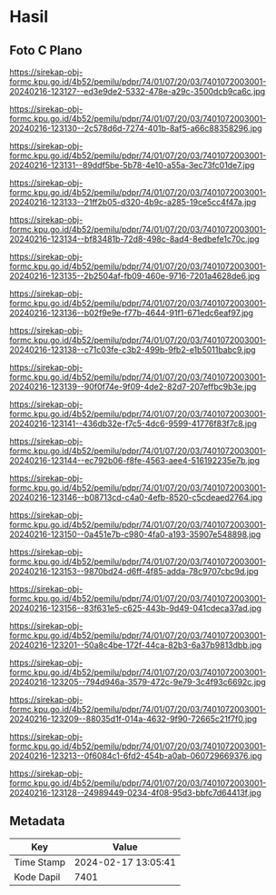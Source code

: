 # Hasil

## Foto C Plano

https://sirekap-obj-formc.kpu.go.id/4b52/pemilu/pdpr/74/01/07/20/03/7401072003001-20240216-123127--ed3e9de2-5332-478e-a29c-3500dcb9ca6c.jpg

https://sirekap-obj-formc.kpu.go.id/4b52/pemilu/pdpr/74/01/07/20/03/7401072003001-20240216-123130--2c578d6d-7274-401b-8af5-a66c88358296.jpg

https://sirekap-obj-formc.kpu.go.id/4b52/pemilu/pdpr/74/01/07/20/03/7401072003001-20240216-123131--89ddf5be-5b78-4e10-a55a-3ec73fc01de7.jpg

https://sirekap-obj-formc.kpu.go.id/4b52/pemilu/pdpr/74/01/07/20/03/7401072003001-20240216-123133--21ff2b05-d320-4b9c-a285-19ce5cc4f47a.jpg

https://sirekap-obj-formc.kpu.go.id/4b52/pemilu/pdpr/74/01/07/20/03/7401072003001-20240216-123134--bf83481b-72d8-498c-8ad4-8edbefe1c70c.jpg

https://sirekap-obj-formc.kpu.go.id/4b52/pemilu/pdpr/74/01/07/20/03/7401072003001-20240216-123135--2b2504af-fb09-460e-9716-7201a4628de6.jpg

https://sirekap-obj-formc.kpu.go.id/4b52/pemilu/pdpr/74/01/07/20/03/7401072003001-20240216-123136--b02f9e9e-f77b-4644-91f1-671edc6eaf97.jpg

https://sirekap-obj-formc.kpu.go.id/4b52/pemilu/pdpr/74/01/07/20/03/7401072003001-20240216-123138--c71c03fe-c3b2-499b-9fb2-e1b5011babc9.jpg

https://sirekap-obj-formc.kpu.go.id/4b52/pemilu/pdpr/74/01/07/20/03/7401072003001-20240216-123139--90f0f74e-9f09-4de2-82d7-207effbc9b3e.jpg

https://sirekap-obj-formc.kpu.go.id/4b52/pemilu/pdpr/74/01/07/20/03/7401072003001-20240216-123141--436db32e-f7c5-4dc6-9599-41776f83f7c8.jpg

https://sirekap-obj-formc.kpu.go.id/4b52/pemilu/pdpr/74/01/07/20/03/7401072003001-20240216-123144--ec792b06-f8fe-4563-aee4-516192235e7b.jpg

https://sirekap-obj-formc.kpu.go.id/4b52/pemilu/pdpr/74/01/07/20/03/7401072003001-20240216-123146--b08713cd-c4a0-4efb-8520-c5cdeaed2764.jpg

https://sirekap-obj-formc.kpu.go.id/4b52/pemilu/pdpr/74/01/07/20/03/7401072003001-20240216-123150--0a451e7b-c980-4fa0-a193-35907e548898.jpg

https://sirekap-obj-formc.kpu.go.id/4b52/pemilu/pdpr/74/01/07/20/03/7401072003001-20240216-123153--9870bd24-d6ff-4f85-adda-78c9707cbc9d.jpg

https://sirekap-obj-formc.kpu.go.id/4b52/pemilu/pdpr/74/01/07/20/03/7401072003001-20240216-123156--83f631e5-c625-443b-9d49-041cdeca37ad.jpg

https://sirekap-obj-formc.kpu.go.id/4b52/pemilu/pdpr/74/01/07/20/03/7401072003001-20240216-123201--50a8c4be-172f-44ca-82b3-6a37b9813dbb.jpg

https://sirekap-obj-formc.kpu.go.id/4b52/pemilu/pdpr/74/01/07/20/03/7401072003001-20240216-123205--794d946a-3579-472c-9e79-3c4f93c6692c.jpg

https://sirekap-obj-formc.kpu.go.id/4b52/pemilu/pdpr/74/01/07/20/03/7401072003001-20240216-123209--88035d1f-014a-4632-9f90-72665c21f7f0.jpg

https://sirekap-obj-formc.kpu.go.id/4b52/pemilu/pdpr/74/01/07/20/03/7401072003001-20240216-123213--0f6084c1-6fd2-454b-a0ab-060729669376.jpg

https://sirekap-obj-formc.kpu.go.id/4b52/pemilu/pdpr/74/01/07/20/03/7401072003001-20240216-123128--24989449-0234-4f08-95d3-bbfc7d64413f.jpg


## Metadata

| Key        | Value               |
| ---------- | ------------------- |
| Time Stamp | 2024-02-17 13:05:41 |
| Kode Dapil | 7401                |



